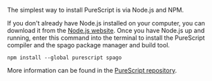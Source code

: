 The simplest way to install PureScript is via Node.js and NPM.

If you don't already have Node.js installed on your computer, you can download
it from the [Node.js website](https://nodejs.org/). Once you have Node.js up
and running, enter this command into the terminal to install the PureScript
compiler and the spago package manager and build tool.

    npm install --global purescript spago

More information can be found in the [PureScript repository](https://github.com/purescript/purescript/blob/master/INSTALL.md).
